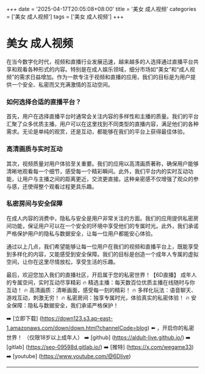 +++
date = '2025-04-17T20:05:08+08:00'
title = '美女 成人视频'
categories = ['美女 成人视频']
tags = ['美女 成人视频']
+++

# 美女 成人视频

在当今数字化时代，视频和直播行业发展迅速，越来越多的人选择通过直播平台共享和观看各种形式的内容。特别是在成人娱乐领域，细分市场如“美女”和“成人视频”的需求日益增加。作为一款专注于视频和直播的应用，我们的目标是为用户提供一个安全、私密而又充满激情的互动空间。

### 如何选择合适的直播平台？

首先，用户在选择直播平台时通常会关注内容的多样性和主播的质量。我们的平台汇聚了众多优质主播，用户可以在这里找到不同类型的直播内容，满足他们的各种需求。无论是单纯的观赏，还是互动，都能够在我们的平台上获得最佳体验。

### 高清画质与实时互动

其次，视频质量对用户体验至关重要。我们的应用以高清画质著称，确保用户能够清晰地观看每一个细节，感受每一个精彩瞬间。此外，我们平台内的实时互动功能，让用户与主播之间的距离更近，交流更直接。这种亲密感不仅增强了观众的参与感，还使得整个观看过程更具乐趣。

### 私密房间与安全保障

在成人内容的消费中，隐私与安全是用户非常关注的方面。我们的应用提供私密房间功能，保证用户可以在一个安全的环境中享受他们的专属时光。此外，我们承诺严格保护用户的隐私与数据安全，让每一位用户都能安心体验。

通过以上几点，我们希望能够让每一位用户在我们的视频和直播平台上，既能享受到多样化的内容，又能感受到安全保障。我们的目标是创造一个成年人专属的虚拟空间，让你在这里尽情放松，享受生活的乐趣。

最后，欢迎您加入我们的直播社区，开启属于您的私密世界！【6D直播】
成年人的专属空间，实时互动尽享精彩
🔥 精选主播：每天数百位优质主播在线随时与你互动！
🔥 高清画质：清晰画面，感受每一刻的精彩！
🔥 多样化玩法：语音聊天、游戏互动，刺激无穷！
🔥 私密房间：独享专属时光，体验真实的私密体验！
🔥 安全保障：隐私与数据安全，我们承诺严格保护！

➡️ [立即下载] (https://down123.s3.ap-east-1.amazonaws.com/down/down.html?channelCode=blog) ⬅️ ，开启你的私密世界！
（仅限18岁以上成年人）
➡️ [github] (https://aldult-live.github.io/)
➡️ [gitlab] (https://seo-09598d.gitlab.io/)
➡️ [推特] (https://x.com/wegame33)
➡️ [youtube] (https://www.youtube.com/@6Dlive)

---
